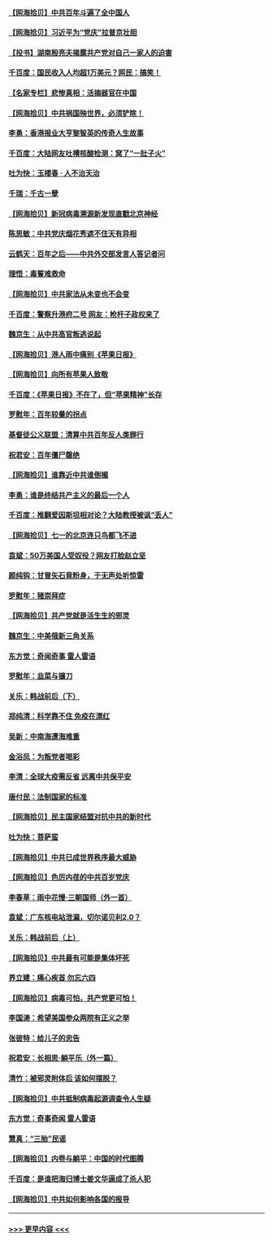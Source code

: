 #### [【网海拾贝】中共百年斗遍了全中国人](../pages/nsc993/n13060020.md?t=07021151) 
#### [【网海拾贝】习近平为“党庆”拉普京壮胆](../pages/nsc993/n13057781.md?t=07021151) 
#### [【投书】湖南殷亮夫揭露共产党对自己一家人的迫害](../pages/nsc993/n13057744.md?t=07021151) 
#### [千百度：国民收入人均超1万美元？网民：搞笑！](../pages/nsc993/n13057692.md?t=07021151) 
#### [【名家专栏】悲惨真相：活摘器官在中国](../pages/nsc993/n13056611.md?t=07021151) 
#### [【网海拾贝】中共祸国殃世界，必须铲除！](../pages/nsc993/n13056011.md?t=07021151) 
#### [李勇：香港报业大亨黎智英的传奇人生故事](../pages/nsc993/n13055258.md?t=07021151) 
#### [千百度：大陆网友吐槽核酸检测：窝了“一肚子火”](../pages/nsc993/n13055194.md?t=07021151) 
#### [吐为快：玉楼春 · 人不治天治](../pages/nsc993/n13054028.md?t=07021151) 
#### [千瑞：千古一孽](../pages/nsc993/n13054016.md?t=07021151) 
#### [【网海拾贝】新冠病毒溯源新发现直戳北京神经](../pages/nsc993/n13052425.md?t=07021151) 
#### [陈思敏：中共党庆烟花秀遮不住天有异相](../pages/nsc993/n13052020.md?t=07021151) 
#### [云鹤天：百年之后——中共外交部发言人答记者问](../pages/nsc993/n13051604.md?t=07021151) 
#### [理悟：毒誓难救命](../pages/nsc993/n13051601.md?t=07021151) 
#### [【网海拾贝】中共家法从未变也不会变](../pages/nsc993/n13050366.md?t=07021151) 
#### [千百度：警察升港府二号 网友：枪杆子政权来了](../pages/nsc993/n13050261.md?t=07021151) 
#### [魏京生：从中共高官叛逃说起](../pages/nsc993/n13048997.md?t=07021151) 
#### [【网海拾贝】港人雨中痛别《苹果日报》](../pages/nsc993/n13048941.md?t=07021151) 
#### [【网海拾贝】向所有苹果人致敬](../pages/nsc993/n13046795.md?t=07021151) 
#### [千百度：《苹果日报》不在了，但“苹果精神”长存](../pages/nsc993/n13046703.md?t=07021151) 
#### [罗慰年：百年较量的拐点](../pages/nsc993/n13046542.md?t=07021151) 
#### [基督徒公义联盟：清算中共百年反人类罪行](../pages/nsc993/n13046499.md?t=07021151) 
#### [祝君安：百年僵尸罄绝](../pages/nsc993/n13045595.md?t=07021151) 
#### [【网海拾贝】谁靠近中共谁倒楣](../pages/nsc993/n13044667.md?t=07021151) 
#### [李勇：谁是终结共产主义的最后一个人](../pages/nsc993/n13044397.md?t=07021151) 
#### [千百度：推翻爱因斯坦相对论？大陆教授被讽“丢人”](../pages/nsc993/n13043908.md?t=07021151) 
#### [【网海拾贝】七一的北京连只鸟都飞不进](../pages/nsc993/n13041377.md?t=07021151) 
#### [袁斌：50万美国人受奴役？网友打脸赵立坚](../pages/nsc993/n13041330.md?t=07021151) 
#### [颜纯钩：甘冒矢石竟粉身，于无声处听惊雷](../pages/nsc993/n13041140.md?t=07021151) 
#### [罗慰年：猪崇拜症](../pages/nsc993/n13041071.md?t=07021151) 
#### [【网海拾贝】共产党就是活生生的邪灵](../pages/nsc993/n13036627.md?t=07021151) 
#### [魏京生：中美俄新三角关系](../pages/nsc993/n13035986.md?t=07021151) 
#### [东方觉：奇闻奇事 雷人雷语](../pages/nsc993/n13035878.md?t=07021151) 
#### [罗慰年：韭菜与镰刀](../pages/nsc993/n13034374.md?t=07021151) 
#### [关乐：韩战前后（下）](../pages/nsc993/n13034113.md?t=07021151) 
#### [郑纯清：科学靠不住 免疫在漂红](../pages/nsc993/n13034093.md?t=07021151) 
#### [吴新：中南海遭海难重](../pages/nsc993/n13034084.md?t=07021151) 
#### [金浴凤：为叛党者喝彩](../pages/nsc993/n13034058.md?t=07021151) 
#### [李清：全球大疫需反省 远离中共保平安](../pages/nsc993/n13033784.md?t=07021151) 
#### [唐付民：法制国家的标准](../pages/nsc993/n13032944.md?t=07021151) 
#### [【网海拾贝】民主国家结盟对抗中共的新时代](../pages/nsc993/n13031717.md?t=07021151) 
#### [吐为快：菩萨蛮](../pages/nsc993/n13030033.md?t=07021151) 
#### [【网海拾贝】中共已成世界秩序最大威胁](../pages/nsc993/n13028138.md?t=07021151) 
#### [【网海拾贝】色厉内荏的中共百岁党庆](../pages/nsc993/n13025582.md?t=07021151) 
#### [李春草：雨中花慢‧三朝国师（外一首）](../pages/nsc993/n13025567.md?t=07021151) 
#### [袁斌：广东核电站泄漏，切尔诺贝利2.0？](../pages/nsc993/n13025475.md?t=07021151) 
#### [关乐：韩战前后（上）](../pages/nsc993/n13025387.md?t=07021151) 
#### [【网海拾贝】中共最有可能是集体坏死](../pages/nsc993/n13023101.md?t=07021151) 
#### [界立建：痛心疾首 勿忘六四](../pages/nsc993/n13022339.md?t=07021151) 
#### [【网海拾贝】病毒可怕，共产党更可怕！](../pages/nsc993/n13020728.md?t=07021151) 
#### [李国涛：希望美国参众两院有正义之举](../pages/nsc993/n13020674.md?t=07021151) 
#### [张彼特：给儿子的忠告](../pages/nsc993/n13018934.md?t=07021151) 
#### [祝君安：长相思‧躺平乐（外一篇）](../pages/nsc993/n13018923.md?t=07021151) 
#### [清竹：被邪灵附体后 该如何摆脱？](../pages/nsc993/n13018877.md?t=07021151) 
#### [【网海拾贝】中共抵制病毒起源调查令人生疑](../pages/nsc993/n13017785.md?t=07021151) 
#### [东方觉：奇事奇闻 雷人雷语](../pages/nsc993/n13017577.md?t=07021151) 
#### [慧真：“三胎”民谣](../pages/nsc993/n13017394.md?t=07021151) 
#### [【网海拾贝】内卷与躺平：中国的时代图腾](../pages/nsc993/n13016128.md?t=07021151) 
#### [千百度：是谁把海归博士姜文华逼成了杀人犯](../pages/nsc993/n13015218.md?t=07021151) 
#### [【网海拾贝】中共如何影响各国的报导](../pages/nsc993/n13012599.md?t=07021151) 

----
#### [ >>> 更早内容 <<< ](../indexes/nsc993-earlier.md)
